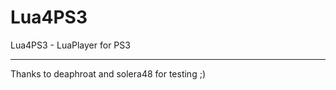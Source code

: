 Lua4PS3
=======

Lua4PS3 - LuaPlayer for PS3


-----------------------------

Thanks to deaphroat and solera48 for testing ;)

